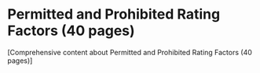 # Permitted and Prohibited Rating Factors (40 pages)

[Comprehensive content about Permitted and Prohibited Rating Factors (40 pages)]
